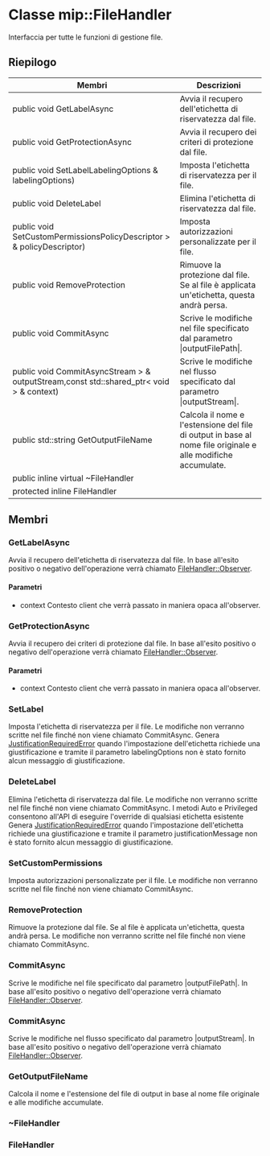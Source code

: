 # <a name="class-mipfilehandler"></a>Classe mip::FileHandler 
Interfaccia per tutte le funzioni di gestione file.
## <a name="summary"></a>Riepilogo
 Membri                        | Descrizioni                                
--------------------------------|---------------------------------------------
public void GetLabelAsync | Avvia il recupero dell'etichetta di riservatezza dal file.
public void GetProtectionAsync | Avvia il recupero dei criteri di protezione dal file.
public void SetLabelLabelingOptions & labelingOptions) | Imposta l'etichetta di riservatezza per il file.
public void DeleteLabel | Elimina l'etichetta di riservatezza dal file.
public void SetCustomPermissionsPolicyDescriptor > & policyDescriptor) | Imposta autorizzazioni personalizzate per il file.
public void RemoveProtection | Rimuove la protezione dal file. Se al file è applicata un'etichetta, questa andrà persa.
public void CommitAsync | Scrive le modifiche nel file specificato dal parametro \|outputFilePath\|.
public void CommitAsyncStream > & outputStream,const std::shared_ptr< void > & context) | Scrive le modifiche nel flusso specificato dal parametro \|outputStream\|.
public std::string GetOutputFileName | Calcola il nome e l'estensione del file di output in base al nome file originale e alle modifiche accumulate.
public inline virtual  ~FileHandler | 
protected inline  FileHandler | 
## <a name="members"></a>Membri
### <a name="getlabelasync"></a>GetLabelAsync
Avvia il recupero dell'etichetta di riservatezza dal file.
In base all'esito positivo o negativo dell'operazione verrà chiamato [FileHandler::Observer](#classmip_1_1_file_handler_1_1_observer).
#### <a name="parameters"></a>Parametri
* context Contesto client che verrà passato in maniera opaca all'observer.
### <a name="getprotectionasync"></a>GetProtectionAsync
Avvia il recupero dei criteri di protezione dal file.
In base all'esito positivo o negativo dell'operazione verrà chiamato [FileHandler::Observer](#classmip_1_1_file_handler_1_1_observer).
#### <a name="parameters"></a>Parametri
* context Contesto client che verrà passato in maniera opaca all'observer.
### <a name="setlabel"></a>SetLabel
Imposta l'etichetta di riservatezza per il file.
Le modifiche non verranno scritte nel file finché non viene chiamato CommitAsync.
Genera [JustificationRequiredError](#classmip_1_1_justification_required_error) quando l'impostazione dell'etichetta richiede una giustificazione e tramite il parametro labelingOptions non è stato fornito alcun messaggio di giustificazione.
### <a name="deletelabel"></a>DeleteLabel
Elimina l'etichetta di riservatezza dal file.
Le modifiche non verranno scritte nel file finché non viene chiamato CommitAsync. I metodi Auto e Privileged consentono all'API di eseguire l'override di qualsiasi etichetta esistente Genera [JustificationRequiredError](#classmip_1_1_justification_required_error) quando l'impostazione dell'etichetta richiede una giustificazione e tramite il parametro justificationMessage non è stato fornito alcun messaggio di giustificazione.
### <a name="setcustompermissions"></a>SetCustomPermissions
Imposta autorizzazioni personalizzate per il file.
Le modifiche non verranno scritte nel file finché non viene chiamato CommitAsync.
### <a name="removeprotection"></a>RemoveProtection
Rimuove la protezione dal file. Se al file è applicata un'etichetta, questa andrà persa.
Le modifiche non verranno scritte nel file finché non viene chiamato CommitAsync.
### <a name="commitasync"></a>CommitAsync
Scrive le modifiche nel file specificato dal parametro |outputFilePath|.
In base all'esito positivo o negativo dell'operazione verrà chiamato [FileHandler::Observer](#classmip_1_1_file_handler_1_1_observer).
### <a name="commitasync"></a>CommitAsync
Scrive le modifiche nel flusso specificato dal parametro |outputStream|.
In base all'esito positivo o negativo dell'operazione verrà chiamato [FileHandler::Observer](#classmip_1_1_file_handler_1_1_observer).
### <a name="getoutputfilename"></a>GetOutputFileName
Calcola il nome e l'estensione del file di output in base al nome file originale e alle modifiche accumulate.
### <a name="filehandler"></a>~FileHandler
### <a name="filehandler"></a>FileHandler